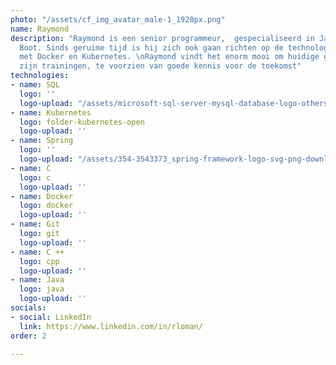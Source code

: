```yaml
---
photo: "/assets/cf_img_avatar_male-1_1920px.png"
name: Raymond
description: "Raymond is een senior programmeur,  gespecialiseerd in Java en Spring
  Boot. Sinds geruime tijd is hij zich ook gaan richten op de technologie van containerisatie
  met Docker en Kubernetes. \nRaymond vindt het enorm mooi om huidige generaties door
  zijn trainingen, te voorzien van goede kennis voor de toekomst"
technologies:
- name: SQL
  logo: ''
  logo-upload: "/assets/microsoft-sql-server-mysql-database-logo-others-small.png"
- name: Kubernetes
  logo: folder-kubernetes-open
  logo-upload: ''
- name: Spring
  logo: ''
  logo-upload: "/assets/354-3543373_spring-framework-logo-svg-png-download-java-spring-1.png"
- name: C
  logo: c
  logo-upload: ''
- name: Docker
  logo: docker
  logo-upload: ''
- name: Git
  logo: git
  logo-upload: ''
- name: C ++
  logo: cpp
  logo-upload: ''
- name: Java
  logo: java
  logo-upload: ''
socials:
- social: LinkedIn
  link: https://www.linkedin.com/in/rloman/
order: 2

---
```

